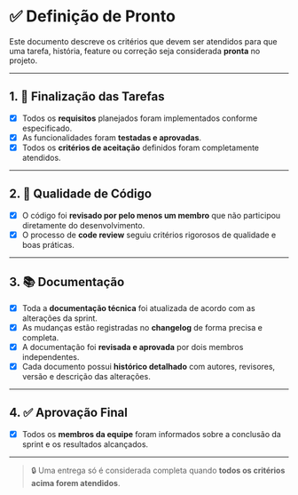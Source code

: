 # ✅ Definição de Pronto

Este documento descreve os critérios que devem ser atendidos para que uma tarefa, história, feature ou correção seja considerada **pronta** no projeto.

---

## 1. 🧩 Finalização das Tarefas

- [x] Todos os **requisitos** planejados foram implementados conforme especificado.
- [x] As funcionalidades foram **testadas e aprovadas**.
- [x] Todos os **critérios de aceitação** definidos foram completamente atendidos.

---

## 2. 🧠 Qualidade de Código

- [x] O código foi **revisado por pelo menos um membro** que não participou diretamente do desenvolvimento.
- [x] O processo de **code review** seguiu critérios rigorosos de qualidade e boas práticas.

---

## 3. 📚 Documentação

- [x] Toda a **documentação técnica** foi atualizada de acordo com as alterações da sprint.
- [x] As mudanças estão registradas no **changelog** de forma precisa e completa.
- [x] A documentação foi **revisada e aprovada** por dois membros independentes.
- [x] Cada documento possui **histórico detalhado** com autores, revisores, versão e descrição das alterações.

---

## 4. ✅ Aprovação Final

- [x] Todos os **membros da equipe** foram informados sobre a conclusão da sprint e os resultados alcançados.

---

> 🔒 Uma entrega só é considerada completa quando **todos os critérios acima forem atendidos**.
